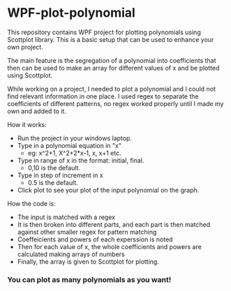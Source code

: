 # WPF-plot-polynomial

This repository contains WPF project for plotting polynomials using Scottplot library. This is a basic setup that can be used to enhance your own project.

The main feature is the segregation of a polynomial into coefficients that then can be used to make an array for different values of x and be plotted using Scottplot.

While working on a project, I needed to plot a polynomial and I could not find relevant information in one place. I used regex to separate the coefficients of different patterns, no regex worked properly until I made my own and added to it.



How it works:

- Run the project in your windows laptop.
- Type in a polynomial equation in "x" 
  - eg: x^2+1, X^2+2*x-1, x, x+1 etc.
- Type in range of x in the format: initial, final. 
  - 0,10 is the default.
- Type in step of increment in x
  - 0.5 is the default.
- Click plot to see your plot of the input polynomial on the graph.

How the code is:
- The input is matched with a regex
- It is then broken into different parts, and each part is then matched against other smaller regex for pattern matching
- Coeffeicients and powers of each experssion is noted
- Then for each value of x, the whole coefficients and powers are calculated making arrays of numbers
- Finally, the array is given to Scottplot for plotting.

### You can plot as many polynomials as you want!